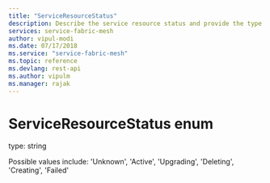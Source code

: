 ```yaml
---
title: "ServiceResourceStatus"
description: Describe the service resource status and provide the type and possible values for service resource statuses.
services: service-fabric-mesh
author: vipul-modi
ms.date: 07/17/2018
ms.service: "service-fabric-mesh"
ms.topic: reference
ms.devlang: rest-api
ms.author: vipulm
ms.manager: rajak
---
```

# ServiceResourceStatus enum

type: string

Possible values include: 'Unknown', 'Active', 'Upgrading', 'Deleting', 'Creating', 'Failed'

